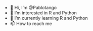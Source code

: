 - 👋 Hi, I’m @Pablotango
- 👀 I’m interested in R and Python
- 🌱 I’m currently learning R and Python
- 📫 How to reach me 

<!---
Pablotango/Pablotango is a ✨ special ✨ repository because its `README.md` (this file) appears on your GitHub profile.
You can click the Preview link to take a look at your changes.
--->
